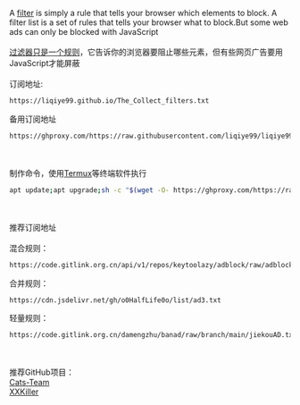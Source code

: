 A [filter](https://help.eyeo.com/en/adblockplus/how-to-write-filters) is simply a rule that tells your browser which elements to block. A filter list is a set of rules that tells your browser what to block.But some web ads can only be blocked with JavaScript<br><br>[过滤器只是一个规则](https://help.eyeo.com/en/adblockplus/how-to-write-filters)，它告诉你的浏览器要阻止哪些元素，但有些网页广告要用JavaScript才能屏蔽<br><br>
订阅地址:
```bash
https://liqiye99.github.io/The_Collect_filters.txt
```
备用订阅地址
```bash
https://ghproxy.com/https://raw.githubusercontent.com/liqiye99/liqiye99.github.io/main/The_Collect_filters.txt
```
<br><br>制作命令，使用[Termux](https://github.com/termux/termux-app/releases)等终端软件执行
```bash
apt update;apt upgrade;sh -c "$(wget -O- https://ghproxy.com/https://raw.githubusercontent.com/liqiye99/liqiye99.github.io/main/Collect_AdblockPlus_Filter.sh)"
```
<br><br>推荐订阅地址
<br>
<br>混合规则：
```bash
https://code.gitlink.org.cn/api/v1/repos/keytoolazy/adblock/raw/adblock
```
合并规则：
```bash
https://cdn.jsdelivr.net/gh/o0HalfLife0o/list/ad3.txt
```
轻量规则：
```bash
https://code.gitlink.org.cn/damengzhu/banad/raw/branch/main/jiekouAD.txt
```
<br><br>
推荐GitHub项目：
<br>[Cats-Team](https://cats-team.github.io/AdRules/)
<br>[XXKiller](https://github.com/DoingDog/XXKiller)
<br>


